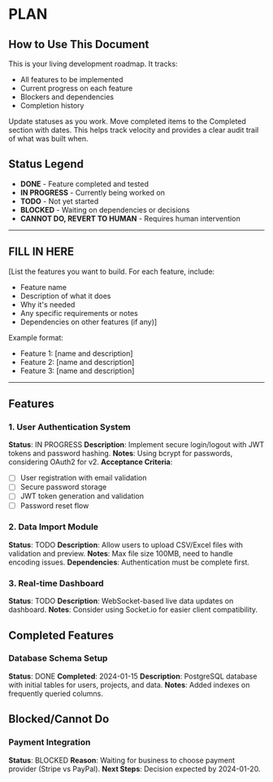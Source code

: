 # PLAN

<!-- PERMANENT INSTRUCTIONS - DO NOT REMOVE THIS SECTION -->
## How to Use This Document

This is your living development roadmap. It tracks:
- All features to be implemented
- Current progress on each feature
- Blockers and dependencies
- Completion history

Update statuses as you work. Move completed items to the Completed section with dates. This helps track velocity and provides a clear audit trail of what was built when.

## Status Legend
- **DONE** - Feature completed and tested
- **IN PROGRESS** - Currently being worked on
- **TODO** - Not yet started
- **BLOCKED** - Waiting on dependencies or decisions
- **CANNOT DO, REVERT TO HUMAN** - Requires human intervention

---

<!-- USER CONTENT - FILL IN HERE -->
## FILL IN HERE

[List the features you want to build. For each feature, include:
- Feature name
- Description of what it does
- Why it's needed
- Any specific requirements or notes
- Dependencies on other features (if any)]

Example format:
- Feature 1: [name and description]
- Feature 2: [name and description]
- Feature 3: [name and description]

---

<!-- EXAMPLE CONTENT - LLM WILL MERGE YOUR CONTENT WITH THIS STRUCTURE -->

## Features

### 1. User Authentication System
**Status**: IN PROGRESS
**Description**: Implement secure login/logout with JWT tokens and password hashing.
**Notes**: Using bcrypt for passwords, considering OAuth2 for v2.
**Acceptance Criteria**:
- [ ] User registration with email validation
- [ ] Secure password storage
- [ ] JWT token generation and validation
- [ ] Password reset flow

### 2. Data Import Module
**Status**: TODO
**Description**: Allow users to upload CSV/Excel files with validation and preview.
**Notes**: Max file size 100MB, need to handle encoding issues.
**Dependencies**: Authentication must be complete first.

### 3. Real-time Dashboard
**Status**: TODO
**Description**: WebSocket-based live data updates on dashboard.
**Notes**: Consider using Socket.io for easier client compatibility.

## Completed Features

### Database Schema Setup
**Status**: DONE
**Completed**: 2024-01-15
**Description**: PostgreSQL database with initial tables for users, projects, and data.
**Notes**: Added indexes on frequently queried columns.

## Blocked/Cannot Do

### Payment Integration
**Status**: BLOCKED
**Reason**: Waiting for business to choose payment provider (Stripe vs PayPal).
**Next Steps**: Decision expected by 2024-01-20.

